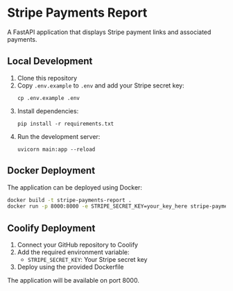 # Stripe Payments Report

A FastAPI application that displays Stripe payment links and associated payments.

## Local Development

1. Clone this repository
2. Copy `.env.example` to `.env` and add your Stripe secret key:
   ```
   cp .env.example .env
   ```
3. Install dependencies:
   ```
   pip install -r requirements.txt
   ```
4. Run the development server:
   ```
   uvicorn main:app --reload
   ```

## Docker Deployment

The application can be deployed using Docker:

```bash
docker build -t stripe-payments-report .
docker run -p 8000:8000 -e STRIPE_SECRET_KEY=your_key_here stripe-payments-report
```

## Coolify Deployment

1. Connect your GitHub repository to Coolify
2. Add the required environment variable:
   - `STRIPE_SECRET_KEY`: Your Stripe secret key
3. Deploy using the provided Dockerfile

The application will be available on port 8000.
